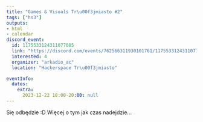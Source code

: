 ```yaml
---
title: "Games & Visuals Tr\u00f3jmiasto #2"
tags: ["hs3"]
outputs:
- html
- calendar
discord_event:
  id: 1175533124311077085
  link: "https://discord.com/events/762566311930101761/1175533124311077085"
  interested: 4
  organizer: "arkadio_ac"
  location: "Hackerspace Tr\u00f3jmiasto"

eventInfo:
  dates:
    extra:
      2023-12-22 18:00-20:00: null
---
```

Się odbędzie :D Więcej o tym jak czas nadejdzie...

